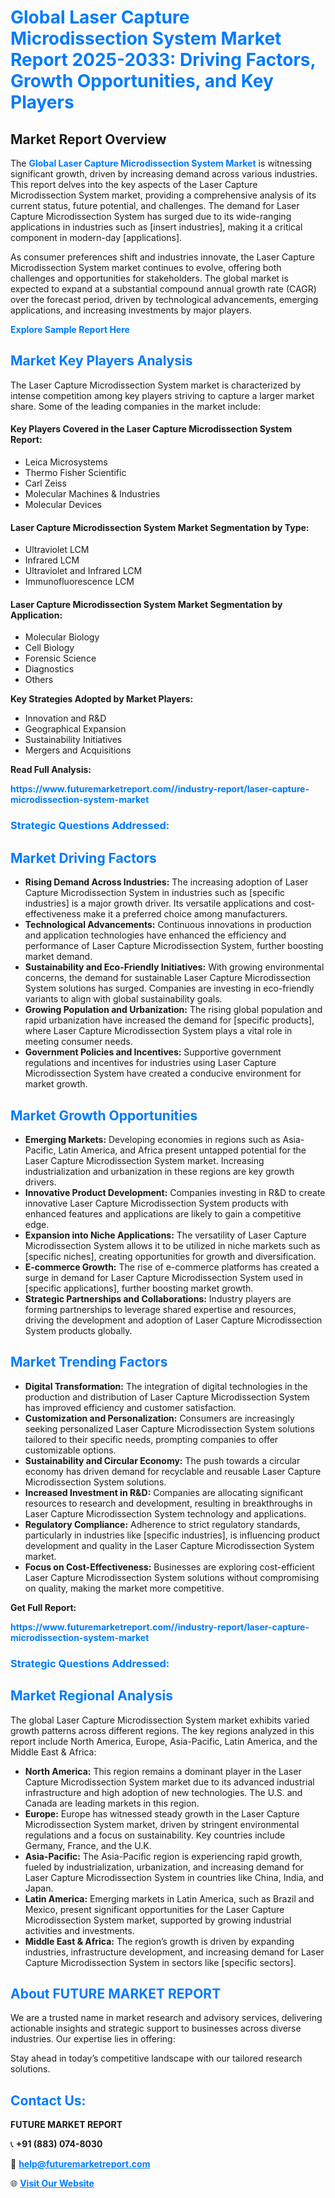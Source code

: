 <h1 style="color: #007BFF;">Global Laser Capture Microdissection System Market Report 2025-2033: Driving Factors, Growth Opportunities, and Key Players</h1>

<section id="overview">
<h2>Market Report Overview</h2>
<p>The <a href="https://www.futuremarketreport.com//industry-report/laser-capture-microdissection-system-market" style="color: #007BFF; text-decoration: none;"><strong>Global Laser Capture Microdissection System Market</strong></a> is witnessing significant growth, driven by increasing demand across various industries. This report delves into the key aspects of the Laser Capture Microdissection System market, providing a comprehensive analysis of its current status, future potential, and challenges. The demand for Laser Capture Microdissection System has surged due to its wide-ranging applications in industries such as [insert industries], making it a critical component in modern-day [applications].</p>
<p>As consumer preferences shift and industries innovate, the Laser Capture Microdissection System market continues to evolve, offering both challenges and opportunities for stakeholders. The global market is expected to expand at a substantial compound annual growth rate (CAGR) over the forecast period, driven by technological advancements, emerging applications, and increasing investments by major players.</p>
</section>

<section id="overview">
<p><a href="https://www.futuremarketreport.com//request-sample/reportId=58560" style="color: #007BFF; text-decoration: none;"><strong>Explore Sample Report Here</strong></a></p>
</section>

<section id="key-players">
<h2 style="color: #007BFF;">Market Key Players Analysis</h2>
<p>The Laser Capture Microdissection System market is characterized by intense competition among key players striving to capture a larger market share. Some of the leading companies in the market include:</p>
<h4>Key Players Covered in the Laser Capture Microdissection System Report:</h4>
<ul><li>Leica Microsystems</li><li>Thermo Fisher Scientific</li><li>Carl Zeiss</li><li>Molecular Machines &amp; Industries</li><li>Molecular Devices</li></ul>
<h4>Laser Capture Microdissection System Market Segmentation by Type:</h4>
<ul><li>Ultraviolet LCM</li><li>Infrared LCM</li><li>Ultraviolet and Infrared LCM</li><li>Immunofluorescence LCM</li></ul>

<h4>Laser Capture Microdissection System Market Segmentation by Application:</h4>
<ul><li>Molecular Biology</li><li>Cell Biology</li><li>Forensic Science</li><li>Diagnostics</li><li>Others</li></ul>
<p><strong>Key Strategies Adopted by Market Players:</strong></p>
<ul>
<li>Innovation and R&D</li>
<li>Geographical Expansion</li>
<li>Sustainability Initiatives</li>
<li>Mergers and Acquisitions</li>
</ul>
</section>

<section>
<p><strong>Read Full Analysis: </strong></p><a href="https://www.futuremarketreport.com//industry-report/laser-capture-microdissection-system-market" style="color: #007BFF; text-decoration: none;"><strong>https://www.futuremarketreport.com//industry-report/laser-capture-microdissection-system-market</strong></a>
<h3 style="color: #007BFF;">Strategic Questions Addressed:</h3>
</section>

<section id="driving-factors">
<h2 style="color: #007BFF;">Market Driving Factors</h2>
<ul>
<li><strong>Rising Demand Across Industries:</strong> The increasing adoption of Laser Capture Microdissection System in industries such as [specific industries] is a major growth driver. Its versatile applications and cost-effectiveness make it a preferred choice among manufacturers.</li>
<li><strong>Technological Advancements:</strong> Continuous innovations in production and application technologies have enhanced the efficiency and performance of Laser Capture Microdissection System, further boosting market demand.</li>
<li><strong>Sustainability and Eco-Friendly Initiatives:</strong> With growing environmental concerns, the demand for sustainable Laser Capture Microdissection System solutions has surged. Companies are investing in eco-friendly variants to align with global sustainability goals.</li>
<li><strong>Growing Population and Urbanization:</strong> The rising global population and rapid urbanization have increased the demand for [specific products], where Laser Capture Microdissection System plays a vital role in meeting consumer needs.</li>
<li><strong>Government Policies and Incentives:</strong> Supportive government regulations and incentives for industries using Laser Capture Microdissection System have created a conducive environment for market growth.</li>
</ul>
</section>

<section id="growth-opportunities">
<h2 style="color: #007BFF;">Market Growth Opportunities</h2>
<ul>
<li><strong>Emerging Markets:</strong> Developing economies in regions such as Asia-Pacific, Latin America, and Africa present untapped potential for the Laser Capture Microdissection System market. Increasing industrialization and urbanization in these regions are key growth drivers.</li>
<li><strong>Innovative Product Development:</strong> Companies investing in R&D to create innovative Laser Capture Microdissection System products with enhanced features and applications are likely to gain a competitive edge.</li>
<li><strong>Expansion into Niche Applications:</strong> The versatility of Laser Capture Microdissection System allows it to be utilized in niche markets such as [specific niches], creating opportunities for growth and diversification.</li>
<li><strong>E-commerce Growth:</strong> The rise of e-commerce platforms has created a surge in demand for Laser Capture Microdissection System used in [specific applications], further boosting market growth.</li>
<li><strong>Strategic Partnerships and Collaborations:</strong> Industry players are forming partnerships to leverage shared expertise and resources, driving the development and adoption of Laser Capture Microdissection System products globally.</li>
</ul>
</section>

<section id="trending-factors">
<h2 style="color: #007BFF;">Market Trending Factors</h2>
<ul>
<li><strong>Digital Transformation:</strong> The integration of digital technologies in the production and distribution of Laser Capture Microdissection System has improved efficiency and customer satisfaction.</li>
<li><strong>Customization and Personalization:</strong> Consumers are increasingly seeking personalized Laser Capture Microdissection System solutions tailored to their specific needs, prompting companies to offer customizable options.</li>
<li><strong>Sustainability and Circular Economy:</strong> The push towards a circular economy has driven demand for recyclable and reusable Laser Capture Microdissection System solutions.</li>
<li><strong>Increased Investment in R&D:</strong> Companies are allocating significant resources to research and development, resulting in breakthroughs in Laser Capture Microdissection System technology and applications.</li>
<li><strong>Regulatory Compliance:</strong> Adherence to strict regulatory standards, particularly in industries like [specific industries], is influencing product development and quality in the Laser Capture Microdissection System market.</li>
<li><strong>Focus on Cost-Effectiveness:</strong> Businesses are exploring cost-efficient Laser Capture Microdissection System solutions without compromising on quality, making the market more competitive.</li>
</ul>
</section>

<section>
<p><strong>Get Full Report: </strong></p><a href="https://www.futuremarketreport.com//industry-report/laser-capture-microdissection-system-market" style="color: #007BFF; text-decoration: none;"><strong>https://www.futuremarketreport.com//industry-report/laser-capture-microdissection-system-market</strong></a>
<h3 style="color: #007BFF;">Strategic Questions Addressed:</h3>
</section>


<section id="regional-analysis">
<h2 style="color: #007BFF;">Market Regional Analysis</h2>
<p>The global Laser Capture Microdissection System market exhibits varied growth patterns across different regions. The key regions analyzed in this report include North America, Europe, Asia-Pacific, Latin America, and the Middle East & Africa:</p>
<ul>
<li><strong>North America:</strong> This region remains a dominant player in the Laser Capture Microdissection System market due to its advanced industrial infrastructure and high adoption of new technologies. The U.S. and Canada are leading markets in this region.</li>
<li><strong>Europe:</strong> Europe has witnessed steady growth in the Laser Capture Microdissection System market, driven by stringent environmental regulations and a focus on sustainability. Key countries include Germany, France, and the U.K.</li>
<li><strong>Asia-Pacific:</strong> The Asia-Pacific region is experiencing rapid growth, fueled by industrialization, urbanization, and increasing demand for Laser Capture Microdissection System in countries like China, India, and Japan.</li>
<li><strong>Latin America:</strong> Emerging markets in Latin America, such as Brazil and Mexico, present significant opportunities for the Laser Capture Microdissection System market, supported by growing industrial activities and investments.</li>
<li><strong>Middle East & Africa:</strong> The region’s growth is driven by expanding industries, infrastructure development, and increasing demand for Laser Capture Microdissection System in sectors like [specific sectors].</li>
</ul>
</section>

<footer>
<h2 style="color: #007BFF;">About FUTURE MARKET REPORT</h2>
<p>We are a trusted name in market research and advisory services, delivering actionable insights and strategic support to businesses across diverse industries. Our expertise lies in offering:</p>

<p>Stay ahead in today’s competitive landscape with our tailored research solutions.</p>

<h2 style="color: #007BFF;">Contact Us:</h2>
<p><strong>FUTURE MARKET REPORT</strong></p>
<p>📞 <strong>+91 (883) 074-8030</strong></p>
<p>📧 <strong><a href="mailto:help@futuremarketreport.com" style="color: #007BFF;">help@futuremarketreport.com</a></strong></p>
<p>🌐 <strong><a href="https://www.futuremarketreport.com/" style="color: #007BFF;">Visit Our Website</a></strong></p>
</footer>